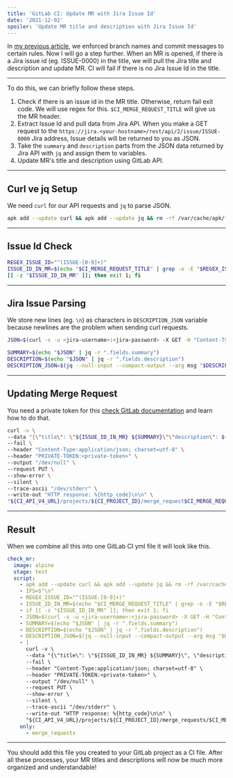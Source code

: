 ```yaml
---
title: 'GitLab CI: Update MR with Jira Issue Id'
date: '2021-12-02'
spoiler: 'Update MR title and description with Jira Issue Id'
---
```


[](/x/)

In [my previous article](/git-hooks-enforce-commit-message-and-branch-name/), we enforced branch names and commit messages to certain rules. Now I will go a step further. When an MR is opened, if there is a Jira issue id (eg. ISSUE-0000) in the title, we will pull the Jira title and description and update MR. CI will fail if there is no Jira Issue Id in the title.

---

To do this, we can briefly follow these steps.

1. Check if there is an issue id in the MR title. Otherwise, return fail exit code. We will use regex for this. `$CI_MERGE_REQUEST_TITLE` will give us the MR header.
2. Extract Issue Id and pull data from Jira API. When you make a GET request to the `https://jira.<your-hostname>/rest/api/2/issue/ISSUE-0000` Jira address, Issue details will be returned to you as JSON.
3. Take the `summary` and `description` parts from the JSON data returned by Jira API with `jq` and assign them to variables.
4. Update MR's title and description using GitLab API.


---

## Curl ve jq Setup

We need `curl` for our API requests and `jq` to parse JSON.

```bash
apk add --update curl && apk add --update jq && rm -rf /var/cache/apk/*
```

---

## Issue Id Check

```bash
REGEX_ISSUE_ID="^(ISSUE-[0-9]+)"
ISSUE_ID_IN_MR=$(echo "$CI_MERGE_REQUEST_TITLE" | grep -o -E "$REGEX_ISSUE_ID")
[[ -z "$ISSUE_ID_IN_MR" ]]; then exit 1; fi 
```

---

## Jira Issue Parsing

We store new lines (eg. `\n`) as characters in `DESCRIPTION_JSON` variable because newlines are the problem when sending curl requests.

```bash
JSON=$(curl -s -u <jira-username>:<jira-password> -X GET -H "Content-Type:application/json" "https://jira.<your-hostname>/rest/api/2/issue/$ISSUE_ID_IN_MR")

SUMMARY=$(echo "$JSON" | jq -r ".fields.summary")
DESCRIPTION=$(echo "$JSON" | jq -r ".fields.description")
DESCRIPTION_JSON=$(jq --null-input --compact-output --arg msg "$DESCRIPTION" '$msg')
```

---

## Updating Merge Request

You need a private token for this [check GitLab documentation](https://docs.gitlab.com/ee/user/profile/personal_access_tokens.html) and learn how to do that.

```bash
curl -v \
--data "{\"title\": \"${ISSUE_ID_IN_MR} ${SUMMARY}\"\"description\": ${DESCRIPTION_JSON}}" \
--fail \
--header "Content-Type:application/json; charset=utf-8" \
--header "PRIVATE-TOKEN:<private-token>" \
--output "/dev/null" \
--request PUT \
--show-error \
--silent \
--trace-ascii "/dev/stderr" \
--write-out "HTTP response: %{http_code}\n\n" \
"${CI_API_V4_URL}/projects/${CI_PROJECT_ID}/merge_request$CI_MERGE_REQUEST_IID"
```

---

## Result

When we combine all this into one GitLab CI yml file it will look like this.

```yml
check_mr:
  image: alpine
  stage: test
  script:
    - apk add --update curl && apk add --update jq && rm -rf /var/cache/apk/*
    - IFS=$"\n"
    - REGEX_ISSUE_ID="^(ISSUE-[0-9]+)"
    - ISSUE_ID_IN_MR=$(echo "$CI_MERGE_REQUEST_TITLE" | grep -o -E "$REGEX_ISSUE_ID")
    - if [[ -z "$ISSUE_ID_IN_MR" ]]; then exit 1; fi 
    - JSON=$(curl -s -u <jira-username>:<jira-password> -X GET -H "Content-Type:application/json" "https://jira.<your-hostname>/rest/api/2/issue/$ISSUE_ID_IN_MR")
    - SUMMARY=$(echo "$JSON" | jq -r ".fields.summary")
    - DESCRIPTION=$(echo "$JSON" | jq -r ".fields.description")
    - DESCRIPTION_JSON=$(jq --null-input --compact-output --arg msg "$DESCRIPTION" '$msg')
    - |
      curl -v \
      --data "{\"title\": \"${ISSUE_ID_IN_MR} ${SUMMARY}\", \"description\": ${DESCRIPTION_JSON}}" \
      --fail \
      --header "Content-Type:application/json; charset=utf-8" \
      --header "PRIVATE-TOKEN:<private-token>" \
      --output "/dev/null" \
      --request PUT \
      --show-error \
      --silent \
      --trace-ascii "/dev/stderr" \
      --write-out "HTTP response: %{http_code}\n\n" \
      "${CI_API_V4_URL}/projects/${CI_PROJECT_ID}/merge_requests/$CI_MERGE_REQUEST_IID"
    only:
      - merge_requests
```

---

You should add this file you created to your GitLab project as a CI file. After all these processes, your MR titles and descriptions will now be much more organized and understandable!
